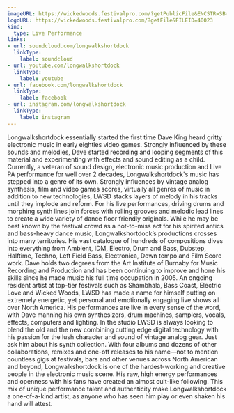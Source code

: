 ```yaml
---
imageURL: https://wickedwoods.festivalpro.com/?getPublicFile&ENCSTR=SBxMLBEuRPkHWYrWSRPW
logoURL: https://wickedwoods.festivalpro.com/?getFile&FILEID=40023
kind:
  type: Live Performance
links:
- url: soundcloud.com/longwalkshortdock
  linkType:
    label: soundcloud
- url: youtube.com/longwalkshortdock
  linkType:
    label: youtube
- url: facebook.com/longwalkshortdock
  linkType:
    label: facebook
- url: instagram.com/longwalkshortdock
  linkType:
    label: instagram
---
```

Longwalkshortdock essentially started the first time Dave King heard gritty electronic music in early eighties video games. Strongly influenced by these sounds and melodies, Dave started recording and looping segments of this material and experimenting with effects and sound editing as a child. Currently, a veteran of sound design, electronic music production and Live PA performance for well over 2 decades, Longwalkshortdock's music has stepped into a genre of its own. Strongly influences by vintage analog synthesis, film and video games scores, virtually all genres of music in addition to new technologies, LWSD stacks layers of melody in his tracks until they implode and reform. For his live performances, driving drums and morphing synth lines join forces with rolling grooves and melodic lead lines to create a wide variety of dance floor friendly originals. While he may be best known by the festival crowd as a not-to-miss act for his spirited antics and bass-heavy dance music, Longwalkshortdock’s productions crosses into many territories. His vast catalogue of hundreds of compositions dives into everything from Ambient, IDM, Electro, Drum and Bass, Dubstep, Halftime, Techno, Left Field Bass, Electronica, Down tempo and Film Score work. Dave holds two degrees from the Art Institute of Burnaby for Music Recording and Production and has been continuing to improve and hone his skills since he made music his full time occupation in 2005. An ongoing resident artist at top-tier festivals such as Shambhala, Bass Coast, Electric Love and Wicked Woods, LWSD has made a name for himself putting on extremely energetic, yet personal and emotionally engaging live shows all over North America. His performances are live in every sense of the word, with Dave manning his own synthesizers, drum machines, samplers, vocals, effects, computers and lighting. In the studio LWSD is always looking to blend the old and the new combining cutting edge digital technology with his passion for the lush character and sound of vintage analog gear. Just ask him about his synth collection. With four albums and dozens of other collaborations, remixes and one-off releases to his name—not to mention countless gigs at festivals, bars and other venues across North American and beyond, Longwalkshortdock is one of the hardest-working and creative people in the electronic music scene. His raw, high energy performances and openness with his fans have created an almost cult-like following. This mix of unique performance talent and authenticity make Longwalkshortdock a one-of-a-kind artist, as anyone who has seen him play or even shaken his hand will attest. 

